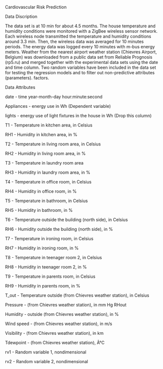 Cardiovascular Risk Prediction

Data Discription

The data set is at 10 min for about 4.5 months. The house temperature and humidity conditions were monitored with a ZigBee wireless sensor network. Each wireless node transmitted the temperature and humidity conditions around 3.3 min. Then, the wireless data was averaged for 10 minutes periods. The energy data was logged every 10 minutes with m-bus energy meters. Weather from the nearest airport weather station (Chievres Airport, Belgium) was downloaded from a public data set from Reliable Prognosis (rp5.ru) and merged together with the experimental data sets using the date and time column. Two random variables have been included in the data set for testing the regression models and to filter out non-predictive attributes (parameters). factors.

Data Attributes

date - time year-month-day hour:minute:second

Appliances - energy use in Wh (Dependent variable)

lights - energy use of light fixtures in the house in Wh (Drop this column)

T1 - Temperature in kitchen area, in Celsius

RH1 - Humidity in kitchen area, in %

T2 - Temperature in living room area, in Celsius

RH2 - Humidity in living room area, in %

T3 - Temperature in laundry room area

RH3 - Humidity in laundry room area, in %

T4 - Temperature in office room, in Celsius

RH4 - Humidity in office room, in %

T5 - Temperature in bathroom, in Celsius

RH5 - Humidity in bathroom, in %

T6 - Temperature outside the building (north side), in Celsius

RH6 - Humidity outside the building (north side), in %

T7 - Temperature in ironing room, in Celsius

RH7 - Humidity in ironing room, in %

T8 - Temperature in teenager room 2, in Celsius

RH8 - Humidity in teenager room 2, in %

T9 - Temperature in parents room, in Celsius

RH9 - Humidity in parents room, in %

T_out - Temperature outside (from Chievres weather station), in Celsius

Pressure - (from Chievres weather station), in mm Hg RHout

Humidity - outside (from Chievres weather station), in %

Wind speed - (from Chievres weather station), in m/s

Visibility - (from Chievres weather station), in km

Tdewpoint - (from Chievres weather station), Â°C

rv1 - Random variable 1, nondimensional

rv2 - Random variable 2, nondimensional
